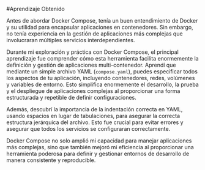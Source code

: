 #Aprendizaje Obtenido

Antes de abordar Docker Compose, tenía un buen entendimiento de Docker y su utilidad para encapsular aplicaciones en contenedores. Sin embargo, no tenía experiencia en la gestión de aplicaciones más complejas que involucraran múltiples servicios interdependientes.

Durante mi exploración y práctica con Docker Compose, el principal aprendizaje fue comprender cómo esta herramienta facilita enormemente la definición y gestión de aplicaciones multi-contenedor. Aprendí que mediante un simple archivo YAML (`compose.yaml`), puedes especificar todos los aspectos de tu aplicación, incluyendo contenedores, redes, volúmenes y variables de entorno. Esto simplifica enormemente el desarrollo, la prueba y el despliegue de aplicaciones complejas al proporcionar una forma estructurada y repetible de definir configuraciones.

Además, descubrí la importancia de la indentación correcta en YAML, usando espacios en lugar de tabulaciones, para asegurar la correcta estructura jerárquica del archivo. Esto fue crucial para evitar errores y asegurar que todos los servicios se configuraran correctamente.

Docker Compose no solo amplió mi capacidad para manejar aplicaciones más complejas, sino que también mejoró mi eficiencia al proporcionar una herramienta poderosa para definir y gestionar entornos de desarrollo de manera consistente y reproducible.

